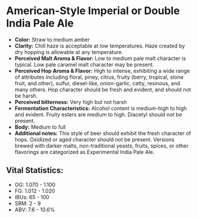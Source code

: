 # American-Style Imperial or Double India Pale Ale

- **Color:** Straw to medium amber
- **Clarity:** Chill haze is acceptable at low temperatures. Haze created by dry hopping is allowable at any temperature.
- **Perceived Malt Aroma & Flavor:** Low to medium pale malt character is typical. Low pale caramel malt character may be present.
- **Perceived Hop Aroma & Flavor:** High to intense, exhibiting a wide range of attributes including floral, piney, citrus, fruity (berry, tropical, stone fruit, and other), sulfur, diesel-like, onion-garlic, catty, resinous, and many others. Hop character should be fresh and evident, and should not be harsh.
- **Perceived bitterness:** Very high but not harsh
- **Fermentation Characteristics:** Alcohol content is medium-high to high and evident. Fruity esters are medium to high. Diacetyl should not be present.
- **Body:** Medium to full
- **Additional notes:** This style of beer should exhibit the fresh character of hops. Oxidized or aged character should not be present. Versions brewed with darker malts, non-traditional yeasts, fruits, spices, or other flavorings are categorized as Experimental India Pale Ale.

## Vital Statistics:

- OG: 1.070 - 1.100
- FG: 1.012 - 1.020
- IBUs: 65 - 100
- SRM: 2 - 9
- ABV: 7.6 - 10.6% 
